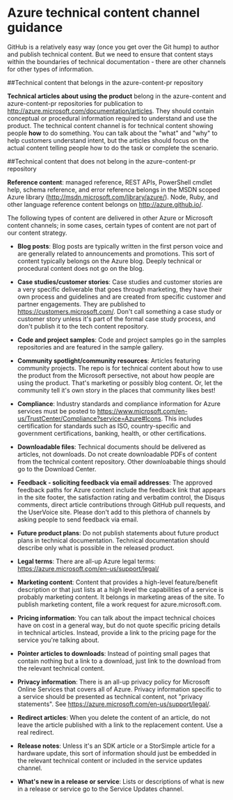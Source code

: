 <properties title="" pageTitle="Azure technical content channel guidance" description="Describes the Microsoft content channels that employees, partners, and community contributors should use for publishing Azure technical content." metaKeywords="" services="" solutions="" documentationCenter="" authors="tysonn" videoId="" scriptId="" manager="carolz" />

<tags ms.service="contributor-guide" ms.devlang="" ms.topic="article" ms.tgt_pltfrm="" ms.workload="" ms.date="01/06/2015" ms.author="tysonn" />

# <a name="azure-technical-content-channel-guidance"></a>Azure technical content channel guidance

GitHub is a relatively easy way (once you get over the Git hump) to author and publish technical content. But we need to ensure that content stays within the boundaries of technical documentation - there are other channels for other types of information.

##<a name="technical-content-that-belongs-in-the-azure-content-pr-repository"></a>Technical content that belongs in the azure-content-pr repository

**Technical articles about using the product** belong in the azure-content and azure-content-pr repositories for publication to http://azure.microsoft.com/documentation/articles. They should contain conceptual or procedural information required to understand and use the product. The technical content channel is for technical content showing people **how** to do something. You can talk about the "what" and "why" to help customers understand intent, but the articles should focus on the actual content telling people how to do the task or complete the scenario.

##<a name="technical-content-that-does-not-belong-in-the-azure-content-pr-repository"></a>Technical content that does not belong in the azure-content-pr repository

**Reference content**: managed reference, REST APIs, PowerShell cmdlet help, schema reference, and error reference belongs in the MSDN scoped Azure library (http://msdn.microsoft.com/library/azure/). Node, Ruby, and other language reference content belongs on http://azure.github.io/.

The following types of content are delivered in other Azure or Microsoft content channels; in some cases, certain types of content are not part of our content strategy.

- **Blog posts**: Blog posts are typically written in the first person voice and are generally related to announcements and promotions. This sort of content typically belongs on the Azure blog. Deeply technical or procedural content does not go on the blog.

- **Case studies/customer stories**: Case studies and customer stories are a very specific deliverable that goes through marketing, they have their own process and guidelines and are created from specific customer and partner engagements. They are published to https://customers.microsoft.com/. Don't call something a case study or customer story unless it's part of the formal case study process, and don't publish it to the tech content repository.

- **Code and project samples**: Code and project samples go in the samples repositories and are featured in the sample gallery.

- **Community spotlight/community resources**: Articles featuring community projects. The repo is for technical content about how to use the product from the Microsoft persective, not about how people are using the product. That's marketing or possibly blog content. Or, let the community tell it's own story in the places that community likes best!

- **Compliance**: Industry standards and compliance information for Azure services must be posted to https://www.microsoft.com/en-us/TrustCenter/Compliance?service=Azure#Icons. This includes certification for standards such as ISO, country-specific and government certifications, banking, health, or other certifications.

- **Downloadable files**: Technical documents should be delivered as articles, not downloads. Do not create downloadable PDFs of content from the technical content repository. Other downloabable things should go to the Download Center.

- **Feedback - soliciting feedback via email addresses**: The approved feedback paths for Azure content include the feedback link that appears in the site footer, the satisfaction rating and verbatim control, the Disqus comments, direct article contributions through GitHub pull requests, and the UserVoice site. Please don't add to this plethora of channels by asking people to send feedback via email.

- **Future product plans**: Do not publish statements about future product plans in technical documentation. Technical documentation should describe only what is possible in the released product.

- **Legal terms**: There are all-up Azure legal terms: https://azure.microsoft.com/en-us/support/legal/

- **Marketing content**: Content that provides a high-level feature/benefit description or that just lists at a high level the capabilities of a service is probably marketing content. It belongs in marketing areas of the site. To publish marketing content, file a work request for azure.microsoft.com.

- **Pricing information**: You can talk about the impact technical choices have on cost in a general way, but do not quote specific pricing details in technical articles. Instead, provide a link to the pricing page for the service you're talking about.

- **Pointer articles to downloads**: Instead of pointing small pages that contain nothing but a link to a download, just link to the download from the relevant technical content.

- **Privacy information**: There is an all-up privacy policy for Microsoft Online Services that covers all of Azure. Privacy information specific to a service should be presented as technical content, not "privacy statements". See https://azure.microsoft.com/en-us/support/legal/.

- **Redirect articles**:  When you delete the content of an article, do not leave the article published with a link to the replacement content. Use a real redirect.

- **Release notes**: Unless it's an SDK article or a StorSimple article for a hardware update, this sort of information should just be embedded in the relevant technical content or included in the service updates channel.

- **What's new in a release or service**:  Lists or descriptions of what is new in a release or service go to the Service Updates channel.
